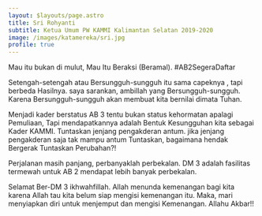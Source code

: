 ```yaml
---
layout: $layouts/page.astro
title: Sri Rohyanti
subtitle: Ketua Umum PW KAMMI Kalimantan Selatan 2019-2020
image: /images/katamereka/sri.jpg
profile: true
---
```

Mau itu bukan di mulut, Mau Itu Beraksi (Beramal). #AB2SegeraDaftar

Setengah-setengah atau Bersungguh-sungguh itu sama capeknya , tapi berbeda Hasilnya.
saya sarankan, ambillah yang Bersungguh-sungguh. Karena Bersungguh-sungguh akan membuat kita bernilai dimata Tuhan.

Menjadi kader berstatus AB 3 tentu bukan status kehormatan apalagi Pemuliaan, Tapi mendapatkannya adalah Bentuk Kesungguhan kita sebagai Kader KAMMI. Tuntaskan jenjang pengakderan antum. jika jenjang pengakderan saja tak mampu antum Tuntaskan, bagaimana hendak Bergerak Tuntaskan Perubahan?!

Perjalanan masih panjang, perbanyaklah perbekalan. DM 3 adalah  fasilitas termewah untuk AB 2 mendapat lebih banyak perbekalan.

Selamat Ber-DM 3 ikhwahfillah. Allah menunda kemenangan bagi kita karena Allah tau kita belum siap mengisi kemenangan itu. Maka, mari menyiapkan diri untuk menjemput dan mengisi Kemenangan. Allahu Akbar!!